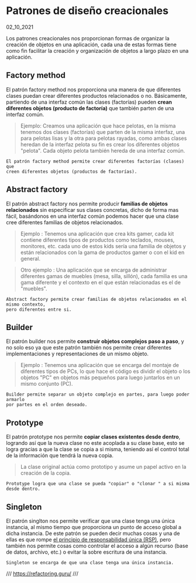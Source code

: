 # Patrones de diseño creacionales
02_10_2021

Los patrones creacionales nos proporcionan formas de organizar la creación de objetos en una aplicación, cada una de estas formas tiene como fin facilitar la creación y organización de objetos a largo plazo en una aplicación.

## Factory method
El patrón factory method nos proporciona una manera de que diferentes clases puedan crear diferentes productos relacionados o no. Básicamente, partiendo de una interfaz común las clases (factorías) pueden **crean diferentes objetos (producto de factoría)** que también parten de una interfaz común.

> Ejemplo: Creamos una aplicación que hace pelotas, en la misma tenemos dos clases (factorías) que parten de la misma interfaz, una para pelotas lisas y la otra para pelotas rayadas, como ambas clases heredan de la interfaz pelota su fin es crear los diferentes objetos "pelota". Cada objeto pelota también hereda de una interfaz común.

    El patrón factory method permite crear diferentes factorías (clases) que
    creen diferentes objetos (productos de factorías).

## Abstract factory
El patrón abstract factory nos permite producir **familias de objetos relacionados** sin especificar sus clases concretas, dicho de forma mas fácil, basándonos en una interfaz común podemos hacer que una clase cree diferentes familias de objetos relacionados.

> Ejemplo : Tenemos una aplicación que crea kits gamer, cada kit contiene diferentes tipos de productos como teclados, mouses, monitores, etc. cada uno de estos kids sería una familia de objetos y están relacionados con la gama de productos gamer o con el kid en general.

> Otro ejemplo : Una aplicación que se encarga de administrar diferentes gamas de muebles (mesa, silla, sillón), cada familia es una gama diferente y el contexto en el que están relacionadas es el de "muebles".

    Abstract factory permite crear familias de objetos relacionados en el mismo contexto, 
    pero diferentes entre si.

## Builder
El patrón builder nos permite **construir objetos complejos paso a paso**, y no solo eso ya que este patrón también nos permite crear diferentes implementaciones y representaciones de un mismo objeto.

> Ejemplo : Tenemos una aplicación que se encarga del montaje de diferentes tipos de PCs, lo que hace el código es dividir el objeto o los objetos "PC" en objetos más pequeños para luego juntarlos en un mismo conjunto (PC).

    Builder permite separar un objeto complejo en partes, para luego poder armarlo 
    por partes en el orden deseado.

## Prototype
El patrón prototype nos permite **copiar clases existentes desde dentro**, logrando así que la nueva clase no este acoplada a su clase base, esto se logra gracias a que la clase se copia a si misma, teniendo así el control total de la información que tendrá la nueva copia.

> La clase original actúa como prototipo y asume un papel activo en la creación de la copia.

    Prototype logra que una clase se pueda "copiar" o "clonar " a si misma desde dentro.

## Singleton
El patrón singlton nos permite verificar que una clase tenga una única instancia, al mismo tiempo que proporciona un punto de acceso global a dicha instancia. De este patrón se pueden decir muchas cosas y una de ellas es que rompe <a href="solid.html">el principio de responsabilidad única (RSP)</a>, pero también nos permite cosas como controlar el acceso a algún recurso (base de datos, archivo, etc.) o evitar la sobre escritura de una instancia.

    Singleton se encarga de que una clase tenga una única instancia.

///
https://refactoring.guru/
///